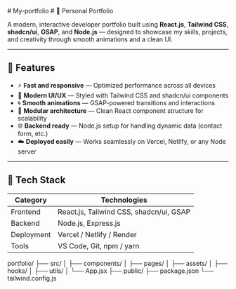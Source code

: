 #   M y - p o r t f o l i o 
 
 # 🚀 Personal Portfolio

A modern, interactive developer portfolio built using **React.js**, **Tailwind CSS**, **shadcn/ui**, **GSAP**, and **Node.js** — designed to showcase my skills, projects, and creativity through smooth animations and a clean UI.

---

## 🌟 Features

- ⚡ **Fast and responsive** — Optimized performance across all devices  
- 🎨 **Modern UI/UX** — Styled with Tailwind CSS and shadcn/ui components  
- 🌀 **Smooth animations** — GSAP-powered transitions and interactions  
- 🧩 **Modular architecture** — Clean React component structure for scalability  
- 🌐 **Backend ready** — Node.js setup for handling dynamic data (contact form, etc.)  
- ☁️ **Deployed easily** — Works seamlessly on Vercel, Netlify, or any Node server  

---

## 🧠 Tech Stack

| Category | Technologies |
|-----------|---------------|
| Frontend | React.js, Tailwind CSS, shadcn/ui, GSAP |
| Backend | Node.js, Express.js |
| Deployment | Vercel / Netlify / Render |
| Tools | VS Code, Git, npm / yarn |




portfolio/
├── src/
│   ├── components/
│   ├── pages/
│   ├── assets/
│   ├── hooks/
│   ├── utils/
│   └── App.jsx
├── public/
├── package.json
└── tailwind.config.js
